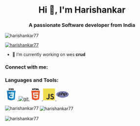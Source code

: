 <h1 align="center">Hi 👋, I'm Harishankar</h1>
<h3 align="center">A passionate Software developer from India</h3>

<p align="left"> <img src="https://komarev.com/ghpvc/?username=harishankar77&label=Profile%20views&color=0e75b6&style=flat" alt="harishankar77" /> </p>

<p align="left"> <a href="https://github.com/ryo-ma/github-profile-trophy"><img src="https://github-profile-trophy.vercel.app/?username=harishankar77" alt="harishankar77" /></a> </p>

- 🔭 I’m currently working on wes **crud**

<h3 align="left">Connect with me:</h3>
<p align="left">
</p>

<h3 align="left">Languages and Tools:</h3>
<p align="left"> <a href="https://www.w3schools.com/css/" target="_blank" rel="noreferrer"> <img src="https://raw.githubusercontent.com/devicons/devicon/master/icons/css3/css3-original-wordmark.svg" alt="css3" width="40" height="40"/> </a> <a href="https://git-scm.com/" target="_blank" rel="noreferrer"> <img src="https://www.vectorlogo.zone/logos/git-scm/git-scm-icon.svg" alt="git" width="40" height="40"/> </a> <a href="https://www.w3.org/html/" target="_blank" rel="noreferrer"> <img src="https://raw.githubusercontent.com/devicons/devicon/master/icons/html5/html5-original-wordmark.svg" alt="html5" width="40" height="40"/> </a> <a href="https://developer.mozilla.org/en-US/docs/Web/JavaScript" target="_blank" rel="noreferrer"> <img src="https://raw.githubusercontent.com/devicons/devicon/master/icons/javascript/javascript-original.svg" alt="javascript" width="40" height="40"/> </a> <a href="https://www.php.net" target="_blank" rel="noreferrer"> <img src="https://raw.githubusercontent.com/devicons/devicon/master/icons/php/php-original.svg" alt="php" width="40" height="40"/> </a> </p>

<p><img align="left" src="https://github-readme-stats.vercel.app/api/top-langs?username=harishankar77&show_icons=true&locale=en&layout=compact" alt="harishankar77" /></p>

<p>&nbsp;<img align="center" src="https://github-readme-stats.vercel.app/api?username=harishankar77&show_icons=true&locale=en" alt="harishankar77" /></p>

<p><img align="center" src="https://github-readme-streak-stats.herokuapp.com/?user=harishankar77&" alt="harishankar77" /></p>

